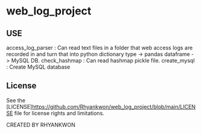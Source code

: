 # web_log_project

## USE

access_log_parser : Can read text files in a folder that web access logs are recorded in and turn that into python dictionary type -> pandas dataframe -> MySQL DB.
check_hashmap : Can read hashmap pickle file.
create_mysql : Create MySQL database

## License

See the [LICENSE]<https://github.com/Rhyankwon/web_log_project/blob/main/LICENSE> file for license rights and limitations.


CREATED BY RHYANKWON
